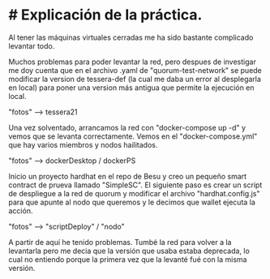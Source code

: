 # # Explicación de la práctica.

Al tener las máquinas virtuales cerradas me ha sido bastante complicado levantar todo.

Muchos problemas para poder levantar la red, pero despues de investigar me doy cuenta que en el archivo .yaml de "quorum-test-network" se puede modificar la version de tessera-def (la cual me daba un error al desplegarla en local) para poner una version más antigua que permite la ejecución en local.

"fotos" --> tessera21

Una vez solventado, arrancamos la red con "docker-compose up -d" y vemos que se levanta correctamente.
Vemos en el "docker-compose.yml" que hay varios miembros y nodos hailitados.

"fotos" --> dockerDesktop / dockerPS

Inicio un proyecto hardhat en el repo de Besu y creo un pequeño smart contract de prueva llamado "SimpleSC". El siguiente paso es crear un script de despliegue a la red de quorum y modificar el archivo "hardhat.config.js" para que apunte al nodo que queremos y le decimos que wallet ejecuta la acción.

"fotos" --> "scriptDeploy" / "nodo"

A partir de aquí he tenido problemas. Tumbé la red para volver a la levantarla pero me decia que la versión que usaba estaba deprecada, lo cual no entiendo porque la primera vez que la levanté fué con la misma versión.


